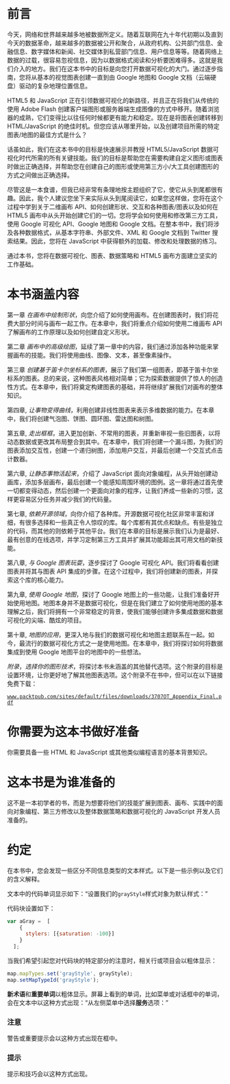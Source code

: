 # 前言

今天，网络和世界越来越多地被数据所定义。随着互联网在九十年代初期以及直到今天的数据革命，越来越多的数据被公开和聚合，从政府机构、公共部门信息、金融信息、数字媒体和新闻、社交媒体到私营部门信息、用户信息等等。随着网络上数据的过载，很容易忽视信息，因为以数据格式阅读和分析要困难得多。这就是我们介入的地方。我们在这本书中的目标是向您打开数据可视化的大门。通过逐步指南，您将从基本的视觉图表创建一直到由 Google 地图和 Google 文档（云端硬盘）驱动的复杂地理位置信息。

HTML5 和 JavaScript 正在引领数据可视化的新路径，并且正在将我们从传统的使用 Adobe Flash 创建客户端图形或服务器端生成图像的方式中移开。随着浏览器的成熟，它们变得比以往任何时候都更有能力和稳定。现在是将图表创建转移到 HTML/JavaScript 的绝佳时机。但您应该从哪里开始，以及创建项目所需的特定图表/地图的最佳方式是什么？

话虽如此，我们在这本书中的目标是快速展示并教授 HTML5/JavaScript 数据可视化时代所需的所有关键技能。我们的目标是帮助您在需要构建自定义图形或图表时做出正确选择，并帮助您在创建自己的图形或使用第三方小/大工具创建图形的方式之间做出正确选择。

尽管这是一本食谱，但我已经非常有条理地按主题组织了它，使它从头到尾都很有趣。因此，我个人建议您坐下来实际从头到尾阅读它，如果您这样做，您将在这个过程中学到关于二维画布 API、如何创建形状、交互和各种图表/图表以及如何在 HTML5 画布中从头开始创建它们的一切。您将学会如何使用和修改第三方工具，使用 Google 可视化 API、Google 地图和 Google 文档。在整本书中，我们将涉及各种数据格式，从基本字符串、外部文件、XML 和 Google 文档到 Twitter 搜索结果。因此，您将在 JavaScript 中获得额外的加载、修改和处理数据的练习。

通过本书，您将在数据可视化、图表、数据策略和 HTML5 画布方面建立坚实的工作基础。

# 本书涵盖内容

第一章 *在画布中绘制形状*，向您介绍了如何使用画布。在创建图表时，我们将花费大部分时间与画布一起工作。在本章中，我们将重点介绍如何使用二维画布 API 了解画布的工作原理以及如何创建自定义形状。

第二章 *画布中的高级绘图*，延续了第一章中的内容，我们通过添加各种功能来掌握画布的技能。我们将使用曲线、图像、文本，甚至像素操作。

第三章 *创建基于笛卡尔坐标系的图表*，展示了我们第一组图表，即基于笛卡尔坐标系的图表。总的来说，这种图表风格相对简单；它为探索数据提供了惊人的创造性方式。在本章中，我们将奠定构建图表的基础，并将继续扩展我们对画布的整体知识。

第四章, *让事物变得曲线*，利用创建非线性图表来表示多维数据的能力。在本章中，我们将创建气泡图、饼图、圆环图、雷达图和树图。

第五章, *走出框框*，进入更加创新、不常用的图表，并重新审视一些旧图表，以将动态数据或更改其布局整合到其中。在本章中，我们将创建一个漏斗图，为我们的图表添加交互性，创建一个递归树图，添加用户交互，并最后创建一个交互式点击计数器。

第六章, *让静态事物活起来*，介绍了 JavaScript 面向对象编程，从头开始创建动画库，添加多层画布，最后创建一个能感知周围环境的图例。这一章将通过首先使一切都变得动态，然后创建一个更面向对象的程序，让我们养成一些新的习惯，这样更容易区分任务并减少我们的代码量。

第七章, *依赖开源领域*，向你介绍了各种库。开源数据可视化社区非常丰富和详细，有很多选择和一些真正令人惊叹的库。每个库都有其优点和缺点。有些是独立的代码，而其他的则依赖于其他平台。我们在本章的目标是展示我们认为是最好、最有创意的在线选项，并学习定制第三方工具并扩展其功能超出其可用文档的新技能。

第八章, *与 Google 图表玩耍*，逐步探讨了 Google 可视化 API。我们将看看创建图表并将其与图表 API 集成的步骤。在这个过程中，我们将创建新的图表，并探索这个库的核心能力。

第九章, *使用 Google 地图*，探讨了 Google 地图上的一些功能，让我们准备好开始使用地图。地图本身并不是数据可视化，但是在我们建立了如何使用地图的基本理解之后，我们将拥有一个非常稳定的背景，使我们能够创建许多集成数据和数据可视化的尖端、酷炫的项目。

第十章, *地图的应用*，更深入地与我们的数据可视化和地图主题联系在一起。如今，最流行的数据可视化方式之一是使用地图。在本章中，我们将探讨如何将数据集成到使用 Google 地图平台的地图中的一些想法。

*附录*，*选择你的图形技术*，将探讨本书未涵盖的其他替代选项。这个附录的目标是设置环境，让你更好地了解其他图表选项。这个附录不在书中，但可以在以下链接免费下载：

[`www.packtpub.com/sites/default/files/downloads/3707OT_Appendix_Final.pdf`](http://www.packtpub.com/sites/default/files/downloads/3707OT_Appendix_Final.pdf)

# 你需要为这本书做好准备

你需要具备一些 HTML 和 JavaScript 或其他类似编程语言的基本背景知识。

# 这本书是为谁准备的

这不是一本初学者的书，而是为想要将他们的技能扩展到图表、画布、实践中的面向对象编程、第三方修改以及整体数据策略和数据可视化的 JavaScript 开发人员准备的。

# 约定

在本书中，您会发现一些区分不同信息类型的文本样式。以下是一些示例以及它们的含义解释。

文本中的代码单词显示如下：“设置我们的`grayStyle`样式对象为默认样式：”

代码块设置如下：

```js
var aGray =  [
    {
      stylers: [{saturation: -100}]
    }
  ];
```

当我们希望引起您对代码块的特定部分的注意时，相关行或项目会以粗体显示：

```js
map.mapTypes.set('grayStyle', grayStyle);
map.setMapTypeId('grayStyle');
```

**新术语**和**重要单词**以粗体显示。屏幕上看到的单词，比如菜单或对话框中的单词，会在文本中以这种方式出现：“从左侧菜单中选择**服务**选项：”

### 注意

警告或重要提示会以这种方式出现在框中。

### 提示

提示和技巧会以这种方式出现。
